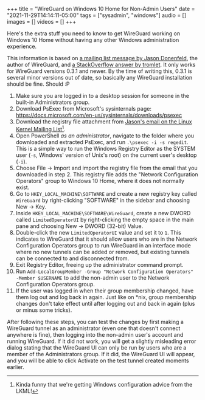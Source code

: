 +++
title = "WireGuard on Windows 10 Home for Non-Admin Users"
date = "2021-11-29T14:14:11-05:00"
tags = ["sysadmin", "windows"]
audio = []
images = []
videos = []
+++

Here's the extra stuff you need to know to get WireGuard working on Windows 10 Home without having any other Windows administration experience.

<!--more-->

This information is based on [a mailing list message by Jason Donenfeld][email], the author of WireGuard, and [a StackOverflow answer by tromlet](https://superuser.com/a/1657595).  It only works for WireGuard versions 0.3.1 and newer.  By the time of writing this, 0.3.1 is several minor versions out of date, so basically any WireGuard installation should be fine.  Should :P

1. Make sure you are logged in to a desktop session for someone in the built-in Administrators group.
2. Download PsExec from Microsoft's sysinternals page: https://docs.microsoft.com/en-us/sysinternals/downloads/psexec
3. Download the registry file attachment from [Jason's email on the Linux Kernel Mailing List][email][^lkml].
4. Open PowerShell *as an administrator*, navigate to the folder where you downloaded and extracted PsExec, and run `.\psexec -i -s regedit`.  This is a simple way to run the Windows Registry Editor as the SYSTEM user (`-s`, Windows' version of Unix's root) on the current user's desktop (`-i`).
5. Choose File → Import and import the registry file from the email that you downloaded in step 2.  This registry file adds the "Network Configuration Operators" group to Windows 10 Home, where it does not normally exist.
6. Go to `HKEY_LOCAL_MACHINE\SOFTWARE` and create a new registry key called `WireGuard` by right-clicking "SOFTWARE" in the sidebar and choosing New&nbsp;→&nbsp;Key.
7. Inside `HKEY_LOCAL_MACHINE\SOFTWARE\WireGuard`, create a new DWORD called `LimitedOperatorUI` by right-clicking the empty space in the main pane and choosing New → DWORD (32-bit) Value.
8. Double-click the new `LimitedOperatorUI` value and set it to `1`.  This indicates to WireGuard that it should allow users who are in the Network Configuration Operators group to run WireGuard in an interface mode where no new tunnels can be added or removed, but existing tunnels can be connected to and disconnected from.
9. Exit Registry Editor, freeing up the administrator command prompt.
10. Run `Add-LocalGroupMember
-Group "Network Configuration Operators" -Member $USERNAME` to add the non-admin user to the Network Configuration Operators group.
11. If the user was logged in when their group membership changed, have them log out and log back in again.  Just like on \*nix, group membership changes don't take effect until after logging out and back in again (plus or minus some tricks).

After following these steps, you can test the changes by first making a WireGuard tunnel as an administrator (even one that doesn't connect anywhere is fine), then logging into the non-admin user's account and running WireGuard.  If it did not work, you will get a slightly misleading error dialog stating that the WireGuard UI can only be run by users who are a member of the Administrators group.  If it did, the WireGuard UI will appear, and you will be able to click Activate on the test tunnel created moments earlier.

[email]: https://lore.kernel.org/wireguard/CAHmME9oMFQtePYt37+4eyOn23mwHwP2UGxQi=SaJk9J3p1zCpw@mail.gmail.com/
[^lkml]: Kinda funny that we're getting Windows configuration advice from the LKML!
